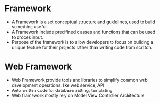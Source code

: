 # Framework
 - A Framework is a set conceptual structure and guidelines, used to build something useful.
 - A Framework include predifined classes and functions that can be used to proces input.
 - Purpose of the framework is to allow developers to focus on building a unique feature for 
   their projects rather than writing code from scratch.

# Web Framework
 - Web Framework provide tools and libraries to simplify common web development operations. like web service, API
 - Auto written code for database setting, templating
 - Web framework mostly rely on Model View Controller Architecture



